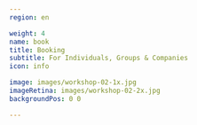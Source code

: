 ```yaml
---
region: en

weight: 4
name: book
title: Booking
subtitle: For Individuals, Groups & Companies
icon: info

image: images/workshop-02-1x.jpg
imageRetina: images/workshop-02-2x.jpg
backgroundPos: 0 0

---
```

<!-- Breakout content: blurb -->